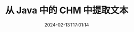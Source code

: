 ---
############################# Static ############################
layout: "auto-gen-parser"
date: 2024-02-13T17:01:14
draft: false
otherformats: 

############################# Head ############################
head_title: "从 Java 中的 CHM 中提取文本"
head_description: "从 Java 中的文档文件中快速提取文本。"

############################# Header ############################
title: "从 Java 中的 CHM 中提取文本"
description: "使用几行 Java 代码从 CHM 中提取文本。"
bg_image: "https://cms.admin.containerize.com/templates/aspose/App_Themes/V3/images/bg/header1.png"
bg_overlay: false
button:
    enable: true
    icon: "fas fa-arrow-down"
    label: "下载免费试用版"
    link: "https://downloads.groupdocs.com/parser/java"

############################# SubMenu ############################
submenu:
    enable: true

    left:
        img_alt: "GroupDocs.Parser for Java"
        image: "https://cms.admin.containerize.com/templates/groupdocs/images/product-logos/90x90-noborder/groupdocs-parser-java.png"
        product: "GroupDocs.Parser"
        platform: "Java"

    middle:
        button:

            # button loop
            - link: "https://apireference.groupdocs.com/parser/java"
              text: "API参考"

            # button loop
            - link: "https://github.com/groupdocs-parser"
              text: "代码示例"

            # button loop
            - link: "https://products.groupdocs.app/parser/family"
              text: "现场演示"

            # button loop
            - link: "https://purchase.groupdocs.com/pricing/parser/java"
              text: "价钱"

    right:
        link_download: "https://downloads.groupdocs.com/parser"
        link_learn: "https://docs.groupdocs.com/parser/java"
        link_buy: "https://purchase.groupdocs.com"

############################# About ############################
about:
    enable: true
    title: "如何从 CHM 文件 Java API 中提取文本？"
    content: |
        [GroupDocs.Parser for Java](/zh/parser/java/) 是一个文本、图像和元数据提取器 API，支持 50 多种流行的文档类型，有助于构建具有解析原始、结构化和格式化文本功能的业务应用程序。它还支持使用预定义模板解析文档，并允许快速、准确地从发票和其他典型文档中提取复杂数据。 GroupDocs.Parser for Java 使您能够从所有流行格式的受密码保护的文件中提取文本和元数据，包括Word 处理文档、Excel 电子表格、PowerPoint 演示文稿、OneNote、PDF 文件和 ZIP 存档。
        
        GroupDocs.Parser API 是需要文件文本提取功能的企业解决方案的正确选择。这些 API 在所有主要操作系统和平台（包括 Java runtime: J2SE 6.0 and above）上均得到良好支持。

############################# Steps ############################
steps:
    enable: true
    title_left: "从 Java 中的 CHM 中提取文本"
    content_left: |
        [GroupDocs.Parser for Java](/zh/parser/java/) 让 Java 开发者只需执行几个简单的步骤即可轻松从 CHM 文件中提取文本。
        
        * 实例化初始文档的 [Parser](https://reference.groupdocs.com/java/parser/com.groupdocs.parser/Parser) 对象；
        * 调用 [getText](https://reference.groupdocs.com/parser/java/com.groupdocs.parser/parser/#getText--) 方法并获取 [TextReader](https://reference.groupdocs.com/java/parser/com.groupdocs.parser.data/TextReader) 对象；
        * 检查 reader 是否不为*null*（文档支持文本提取）；
        * 阅读读者的文字。

    title_right: "了解有关文本提取的更多信息"
    content_right: |
        * <a href="https://docs.groupdocs.com/parser/java/extract-text-in-accurate-mode/">如何在精确模式下提取文本</a>
        * <a href="https://docs.groupdocs.com/parser/java/extract-text-in-raw-mode/">如何在原始模式下提取文本</a>
 
    code: |
     {{% parser/additional-styles %}}
     {{< parser/code-parser title="如何使用 Java 示例代码从 CHM 文件中提取文本">}}

        ```java    
        // 使用 GroupDocs.Parser API 从 CHM 文件中提取文本
        // 创建 Parser 类的实例
        try (Parser parser = new Parser(filePath)) {
            // 将文本提取到阅读器中
            try (TextReader reader = parser.getText()) {
                // 打印文档中的文本
                // 如果不支持文本提取，则 reader 为空
                System.out.println(reader == null ? "不支持文本提取" : reader.readToEnd());
            }
        }
        ```
     {{< /parser/code-parser >}}

############################# More ############################
more:
    enable: true
    title_left: "系统要求"
    content_left: |
        GroupDocs.Parser for Java 所有主要平台和操作系统均支持 API。在执行下面的代码之前，请确保您的系统上安装了以下先决条件。
        
        * 操作系统：Microsoft Windows、Linux、MacOS
        * 开发环境：NetBeans, Intellij IDEA, Eclipse, etc.
        * 构架
        * 从 [Maven](https://repository.groupdocs.com/webapp/#/artifacts/browse/tree/General/repo/com/groupdocs/groupdocs-parser) 下载最新版本的 GroupDocs.Parser for Java

    title_right: "为什么使用GroupDocs.Parser for Java"
    content_right: |
        * 支持从任何支持的文档中提取纯文本    
        * 通过用户定义的模板解析文档    
        * 全面支持结构化文本提取    
        * 通过关键字和正则表达式进行文本搜索    
        * 提取格式化文本、元数据、图像、容器和附件    
        * 提取某些支持的文档格式的目录    
        * 从 PDF 文档解析表单数据    
        * 从文档中提取超链接   

############################# Demos ############################
demos:
    enable: true
    title: "现场演示 - 从 CHM 在线提取文本"
    content: |
       立即访问 [GroupDocs.Parser 现场演示](https://products.groupdocs.app/parser/text/chm) 网站，从 CHM 文件中提取文本。
       现场演示有以下好处。
        
############################# About Formats ############################
about_formats:
    enable: true

############################# More Formats ############################
more_formats:
    enable: true
    title: "从其他文档格式中提取文本"
    content: |
        Java 用于文件格式和图像的文档解析和文本提取 API。提取一些流行文件格式的数据，如下所述。

############################# Back to top ###############################
back_to_top:
    enable: true
---
